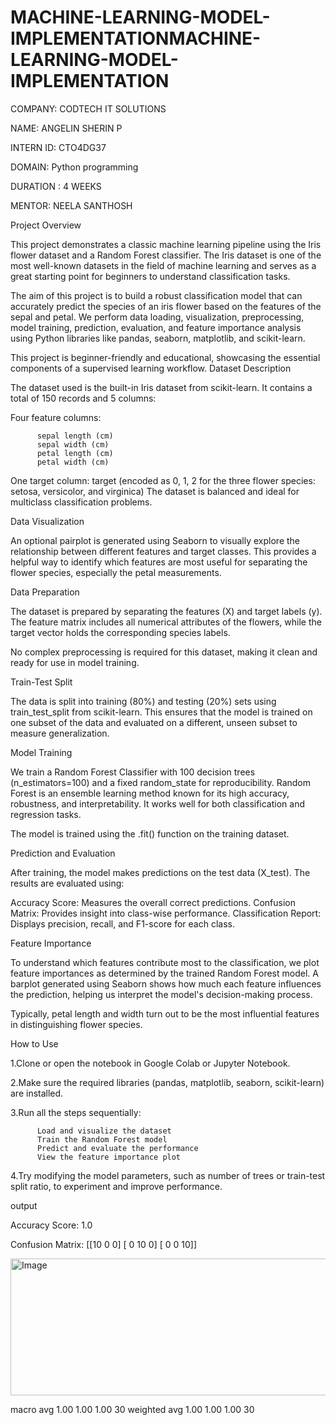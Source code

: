 # MACHINE-LEARNING-MODEL-IMPLEMENTATIONMACHINE-LEARNING-MODEL-IMPLEMENTATION

COMPANY: CODTECH IT SOLUTIONS

NAME: ANGELIN SHERIN P

INTERN ID: CTO4DG37

DOMAIN: Python programming

DURATION : 4 WEEKS

MENTOR: NEELA SANTHOSH

Project Overview

This project demonstrates a classic machine learning pipeline using the Iris flower dataset and a Random Forest classifier. The Iris dataset is one of the most well-known datasets in the field of machine learning and serves as a great starting point for beginners to understand classification tasks.

The aim of this project is to build a robust classification model that can accurately predict the species of an iris flower based on the features of the sepal and petal. We perform data loading, visualization, preprocessing, model training, prediction, evaluation, and feature importance analysis using Python libraries like pandas, seaborn, matplotlib, and scikit-learn.

This project is beginner-friendly and educational, showcasing the essential components of a supervised learning workflow. Dataset Description

The dataset used is the built-in Iris dataset from scikit-learn. It contains a total of 150 records and 5 columns:

Four feature columns:

          sepal length (cm)
          sepal width (cm)
          petal length (cm)
          petal width (cm)
One target column:
target (encoded as 0, 1, 2 for the three flower species: setosa, versicolor, and virginica)
The dataset is balanced and ideal for multiclass classification problems.

Data Visualization

An optional pairplot is generated using Seaborn to visually explore the relationship between different features and target classes. This provides a helpful way to identify which features are most useful for separating the flower species, especially the petal measurements.

Data Preparation

The dataset is prepared by separating the features (X) and target labels (y). The feature matrix includes all numerical attributes of the flowers, while the target vector holds the corresponding species labels.

No complex preprocessing is required for this dataset, making it clean and ready for use in model training.

Train-Test Split

The data is split into training (80%) and testing (20%) sets using train_test_split from scikit-learn. This ensures that the model is trained on one subset of the data and evaluated on a different, unseen subset to measure generalization.

Model Training

We train a Random Forest Classifier with 100 decision trees (n_estimators=100) and a fixed random_state for reproducibility. Random Forest is an ensemble learning method known for its high accuracy, robustness, and interpretability. It works well for both classification and regression tasks.

The model is trained using the .fit() function on the training dataset.

Prediction and Evaluation

After training, the model makes predictions on the test data (X_test). The results are evaluated using:

Accuracy Score: Measures the overall correct predictions.
Confusion Matrix: Provides insight into class-wise performance.
Classification Report: Displays precision, recall, and F1-score for each class.

Feature Importance

To understand which features contribute most to the classification, we plot feature importances as determined by the trained Random Forest model. A barplot generated using Seaborn shows how much each feature influences the prediction, helping us interpret the model's decision-making process.

Typically, petal length and width turn out to be the most influential features in distinguishing flower species.

How to Use

1.Clone or open the notebook in Google Colab or Jupyter Notebook.

2.Make sure the required libraries (pandas, matplotlib, seaborn, scikit-learn) are installed.

3.Run all the steps sequentially:

          Load and visualize the dataset
          Train the Random Forest model
          Predict and evaluate the performance
          View the feature importance plot
4.Try modifying the model parameters, such as number of trees or train-test split ratio, to experiment and improve performance.

output

Accuracy Score: 1.0

Confusion Matrix: [[10 0 0] [ 0 10 0] [ 0 0 10]]

<img width="764" height="219" alt="Image" src="https://github.com/user-attachments/assets/93e2d52e-7383-423e-9956-0e646ef8df40" />

macro avg 1.00 1.00 1.00 30 weighted avg 1.00 1.00 1.00 30
